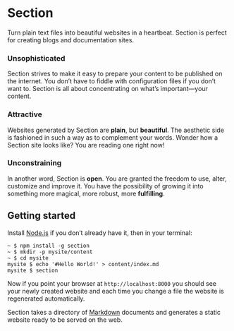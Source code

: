 # Section

Turn plain text files into beautiful websites in a heartbeat. Section is perfect for creating blogs and documentation sites.

### Unsophisticated
Section strives to make it easy to prepare your content to be published on the internet. You don’t have to fiddle with configuration files if you don’t want to. Section is all about concentrating on what’s important—your content.

### Attractive
Websites generated by Section are **plain**, but **beautiful**. The aesthetic side is fashioned in such a way as to complement your words. Wonder how a Section site looks like? You are reading one right now!

### Unconstraining
In another word, Section is **open**. You are granted the freedom to use, alter, customize and improve it. You have the possibility of growing it into something more magical, more robust, more **fulfilling**.

## Getting started

Install [Node.js](http://nodejs.org/) if you don’t already have it, then in your terminal:

```
~ $ npm install -g section
~ $ mkdir -p mysite/content
~ $ cd mysite
mysite $ echo '#Hello World!' > content/index.md
mysite $ section
```

Now if you point your browser at `http://localhost:8000` you should see your newly created website and each time you change a file the website is regenerated automatically.

Section takes a directory of [Markdown](http://daringfireball.net/projects/markdown/) documents and generates a static website ready to be served on the web.
